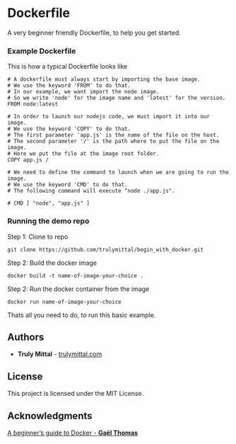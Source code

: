 # Dockerfile

A very beginner friendly Dockerfile, to help you get started.

### Example Dockerfile

This is how a typical Dockerfile looks like

```
# A dockerfile must always start by importing the base image.
# We use the keyword 'FROM' to do that.
# In our example, we want import the node image.
# So we write 'node' for the image name and 'latest' for the version.
FROM node:latest

# In order to launch our nodejs code, we must import it into our image.
# We use the keyword 'COPY' to do that.
# The first parameter 'app.js' is the name of the file on the host.
# The second parameter '/' is the path where to put the file on the image.
# Here we put the file at the image root folder.
COPY app.js /

# We need to define the command to launch when we are going to run the image.
# We use the keyword 'CMD' to do that.
# The following command will execute "node ./app.js".

# CMD [ "node", "app.js" ]
```

### Running the demo repo

Step 1: Clone to repo

```
git clone https://github.com/trulymittal/begin_with_docker.git
```

Step 2: Build the docker image

```
docker build -t name-of-image-your-choice .
```

Step 2: Run the docker container from the image

```
docker run name-of-image-your-choice
```

Thats all you need to do, to run this basic example.

## Authors

* **Truly Mittal** - [trulymittal.com](https://trulymittal.com)

## License

This project is licensed under the MIT License.

## Acknowledgments

[A beginner’s guide to Docker - **Gaël Thomas**](https://www.freecodecamp.org/news/a-beginners-guide-to-docker-how-to-create-your-first-docker-application-cc03de9b639f/)
